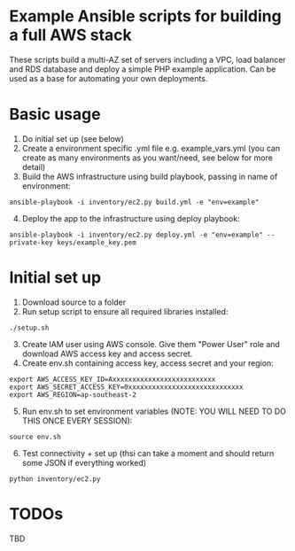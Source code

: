 Example Ansible scripts for building a full AWS stack
=============================================
These scripts build a multi-AZ set of servers including a VPC, load balancer and RDS database and deploy a simple PHP example application. Can be used as a base for automating your own deployments.

Basic usage
===========
1. Do initial set up (see below)
2. Create a environment specific .yml file e.g. example_vars.yml (you can create as many environments as you want/need, see below for more detail)
3. Build the AWS infrastructure using build playbook, passing in name of environment:

  ```
  ansible-playbook -i inventory/ec2.py build.yml -e "env=example"
  ```
4. Deploy the app to the infrastructure using deploy playbook:

  ```
  ansible-playbook -i inventory/ec2.py deploy.yml -e "env=example" --private-key keys/example_key.pem
  ```

Initial set up
==============
1. Download source to a folder
2. Run setup script to ensure all required libraries installed:

  ```
  ./setup.sh
  ```
3. Create IAM user using AWS console. Give them "Power User" role and download AWS access key and access secret.
4. Create env.sh containing access key, access secret and your region:

  ```
  export AWS_ACCESS_KEY_ID=Axxxxxxxxxxxxxxxxxxxxxxxxxx
  export AWS_SECRET_ACCESS_KEY=0xxxxxxxxxxxxxxxxxxxxxxxxxxxxx
  export AWS_REGION=ap-southeast-2
  ```    
5. Run env.sh to set environment variables (NOTE: YOU WILL NEED TO DO THIS ONCE EVERY SESSION):

  ```
  source env.sh
  ```    
6. Test connectivity + set up (thsi can take a moment and should return some JSON if everything worked)

  ```
  python inventory/ec2.py
  ```

TODOs
=====
TBD
